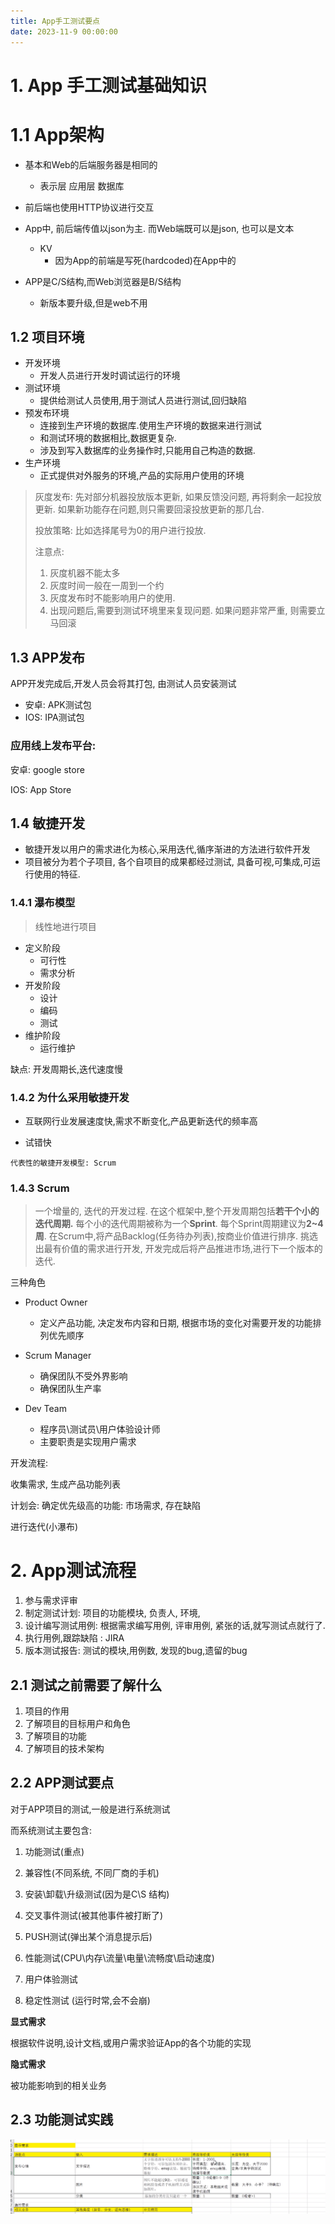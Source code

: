 ```yaml
---
title: App手工测试要点
date: 2023-11-9 00:00:00
---
```






# 1. App 手工测试基础知识



# 1.1 App架构

* 基本和Web的后端服务器是相同的
  * 表示层 应用层 数据库

* 前后端也使用HTTP协议进行交互
* App中, 前后端传值以json为主. 而Web端既可以是json, 也可以是文本
  * KV
    * 因为App的前端是写死(hardcoded)在App中的

* APP是C/S结构,而Web浏览器是B/S结构
  * 新版本要升级,但是web不用



## 1.2 项目环境

* 开发环境
  * 开发人员进行开发时调试运行的环境
* 测试环境
  * 提供给测试人员使用,用于测试人员进行测试,回归缺陷
* 预发布环境
  * 连接到生产环境的数据库.使用生产环境的数据来进行测试
  * 和测试环境的数据相比,数据更复杂.
  * 涉及到写入数据库的业务操作时,只能用自己构造的数据.
* 生产环境
  * 正式提供对外服务的环境,产品的实际用户使用的环境



> 灰度发布: 先对部分机器投放版本更新, 如果反馈没问题, 再将剩余一起投放更新. 如果新功能存在问题,则只需要回滚投放更新的那几台.
>
> 投放策略: 比如选择尾号为0的用户进行投放.
>
> 注意点:
>
> 1. 灰度机器不能太多
> 2. 灰度时间一般在一周到一个约
> 3. 灰度发布时不能影响用户的使用.
> 4. 出现问题后,需要到测试环境里来复现问题. 如果问题非常严重, 则需要立马回滚



## 1.3 APP发布

APP开发完成后,开发人员会将其打包, 由测试人员安装测试

* 安卓: APK测试包
* IOS: IPA测试包



### 应用线上发布平台:

安卓: google store

IOS: App Store



## 1.4 敏捷开发

* 敏捷开发以用户的需求进化为核心,采用迭代,循序渐进的方法进行软件开发
* 项目被分为若个子项目, 各个自项目的成果都经过测试, 具备可视,可集成,可运行使用的特征.



### 1.4.1 瀑布模型

> 线性地进行项目

* 定义阶段
  * 可行性
  * 需求分析
* 开发阶段
  * 设计
  * 编码
  * 测试
* 维护阶段
  * 运行维护

缺点: 开发周期长,迭代速度慢



### 1.4.2 为什么采用敏捷开发

* 互联网行业发展速度快,需求不断变化,产品更新迭代的频率高

* 试错快

```
代表性的敏捷开发模型: Scrum
```



### 1.4.3 Scrum

> 一个增量的, 迭代的开发过程. 在这个框架中,整个开发周期包括**若干个小的迭代周期.** 每个小的迭代周期被称为一个**Sprint**. 每个Sprint周期建议为**2~4周**. 在Scrum中,将产品Backlog(任务待办列表),按商业价值进行排序. 挑选出最有价值的需求进行开发, 开发完成后将产品推进市场,进行下一个版本的迭代.



三种角色

* Product Owner
  * 定义产品功能, 决定发布内容和日期, 根据市场的变化对需要开发的功能排列优先顺序

* Scrum Manager
  * 确保团队不受外界影响
  * 确保团队生产率

* Dev Team
  * 程序员\测试员\用户体验设计师
  * 主要职责是实现用户需求



开发流程:

收集需求, 生成产品功能列表

计划会: 确定优先级高的功能: 市场需求, 存在缺陷

进行迭代(小瀑布)



# 2. App测试流程

1. 参与需求评审
2. 制定测试计划: 项目的功能模块, 负责人, 环境,
3. 设计编写测试用例: 根据需求编写用例, 评审用例, 紧张的话,就写测试点就行了.
4. 执行用例,跟踪缺陷 : JIRA
5. 版本测试报告: 测试的模块,用例数, 发现的bug,遗留的bug



## 2.1 测试之前需要了解什么

1. 项目的作用
2. 了解项目的目标用户和角色
3. 了解项目的功能
4. 了解项目的技术架构



## 2.2 APP测试要点

对于APP项目的测试,一般是进行系统测试

而系统测试主要包含:

1. 功能测试(重点)
2. 兼容性(不同系统, 不同厂商的手机)
3. 安装\卸载\升级测试(因为是C\S 结构)
4. 交叉事件测试(被其他事件被打断了)
5. PUSH测试(弹出某个消息提示后)

6. 性能测试(CPU\内存\流量\电量\流畅度\启动速度)
7. 用户体验测试
8. 稳定性测试 (运行时常,会不会崩)



**显式需求**

根据软件说明,设计文档,或用户需求验证App的各个功能的实现



**隐式需求**

被功能影响到的相关业务



## 2.3 功能测试实践

![image-20231109180125705](../img/app/image-20231109180125705.png)



